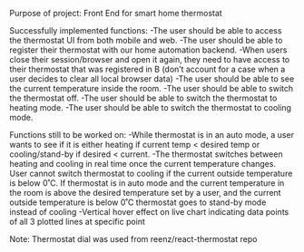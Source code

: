 Purpose of project: Front End for smart home thermostat

Successfully implemented functions:
-The user should be able to access the  thermostat UI from both mobile and web.
-The user should be able to register their thermostat with our home automation backend.
-When users close their session/browser and open it again, they need to have access to their thermostat that was registered in B (don’t account for a case when a user decides to clear all local browser data)
-The user should be able to see the current temperature inside the room.
-The user should be able to switch the thermostat off.
-The user should be able to switch the thermostat to heating mode.
-The user should be able to switch the thermostat to cooling mode.

Functions still to be worked on:
-While thermostat is in an auto mode, a user wants to see if it is either
        heating if current temp < desired temp 
        or cooling/stand-by if desired < current. 
-The thermostat switches between heating and cooling in real time once the current temperature changes.
    User cannot switch thermostat to cooling if the current outside temperature is below 0˚C.
    If thermostat is in auto mode and the current temperature in the room is above the desired temperature set by a user, and the current outside temperature is below 0˚C thermostat goes to stand-by mode instead of cooling
-Vertical hover effect on live chart indicating data points of all 3 plotted lines at specific point

Note:
Thermostat dial was used from reenz/react-thermostat repo 
